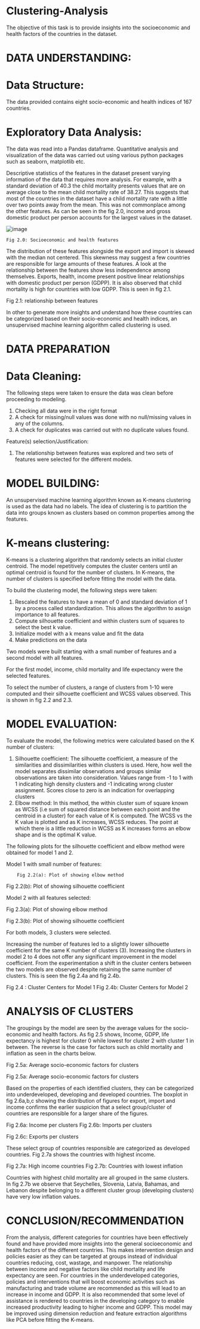 # Clustering-Analysis
The objective of this task is to provide insights into the socioeconomic and health factors of the countries in the dataset.

# DATA UNDERSTANDING:

# Data Structure:

The data provided contains eight socio-economic and health indices of 167 countries. 

# Exploratory Data Analysis:

The data was read into a Pandas dataframe. Quantitative analysis and visualization of the data was carried out using various python packages such as seaborn, matplotlib etc.

Descriptive statistics of the features in the dataset present varying information of the data that requires more analysis. For example, with a standard deviation of 40.3 the child mortality presents values that are on average close to the mean child mortality rate of 38.27. This suggests that most of the countries in the dataset have a child mortality rate with a little over two points away from the mean. This was not commonplace among the other features.
As can be seen in the fig 2.0, income and gross domestic product per person accounts for the largest values in the dataset. 

 ![image](https://user-images.githubusercontent.com/20461822/218774196-cce0596b-9b17-40a2-af9b-7a4388c2916f.png)

	Fig 2.0: Socioeconomic and health features

The distribution of these features alongside the export and import is skewed with the median not centered. This skewness may suggest a few countries are responsible for large amounts of these features.
A look at the relationship between the features show less independence among themselves.
Exports, health, income present positive linear relationships with domestic product per person (GDPP). It is also observed that child mortality is high for countries with low GDPP. This is seen in fig 2.1.

 
Fig 2.1: relationship between features

In other to generate more insights and understand how these countries can be categorized based on their socio-economic and health indices, an unsupervised machine learning algorithm called clustering is used.

# DATA PREPARATION

# Data Cleaning:

The following steps were taken to ensure the data was clean before proceeding to modeling.
1.	Checking all data were in the right format
2.	A check for missing/null values was done with no null/missing values in any of the columns.
3.	A check for duplicates was carried out with no duplicate values found.

Feature(s) selection/Justification:
1.	The relationship between features was explored and two sets of features were selected for the different models.

# MODEL BUILDING:

An unsupervised machine learning algorithm known as K-means clustering is used as the data had no labels. The idea of clustering is to partition the data into groups known as clusters based on common properties among the features.

# K-means clustering:
K-means is a clustering algorithm that randomly selects an initial cluster centroid. The model repetitively computes the cluster centers until an optimal centroid is found for the number of clusters. In K-means, the number of clusters is specified before fitting the model with the data.

To build the clustering model, the following steps were taken:
1.	Rescaled the features to have a mean of 0 and standard deviation of 1 by a process called standardization. This allows the algorithm to assign importance to all features.
2.	Compute silhouette coefficient and within clusters sum of squares to select the best k value.
3.	Initialize model with a k means value and fit the data
4.	Make predictions on the data

Two models were built starting with a small number of features and a second model with all features.

For the first model, income, child mortality and life expectancy were the selected features. 

To select the number of clusters, a range of clusters from 1-10 were computed and their silhouette coefficient and WCSS values observed. This is shown in fig 2.2 and 2.3.

# MODEL EVALUATION:
To evaluate the model, the following metrics were calculated based on the K number of clusters: 
1.	Silhouette coefficient: The silhouette coefficient, a measure of the similarities and dissimilarities within clusters is used. Here, how well the model separates dissimilar observations and groups similar observations are taken into consideration. Values range from -1 to 1 with 1 indicating high density clusters and -1 indicating wrong cluster assignment. Scores close to zero is an indication for overlapping clusters
2.	Elbow method: In this method, the within cluster sum of square known as WCSS (i.e sum of squared distance between each point and the centroid in a cluster) for each value of K is computed. The WCSS vs the K value is plotted and as K increases, WCSS reduces. The point at which there is a little reduction in WCSS as K increases forms an elbow shape and is the optimal K value.

The following plots for the silhouette coefficient and elbow method were obtained for model 1 and 2. 

Model 1 with small number of features:

 
		Fig 2.2(a): Plot of showing elbow method

 
Fig 2.2(b): Plot of showing silhouette coefficient









Model 2 with all features selected:

 
Fig 2.3(a): Plot of showing elbow method
	
 
Fig 2.3(b): Plot of showing silhouette coefficient


For both models, 3 clusters were selected.

Increasing the number of features led to a slightly lower silhouette coefficient for the same K number of clusters (3). Increasing the clusters in model 2 to 4 does not offer any significant improvement in the model coefficient.
From the experimentation a shift in the cluster centers between the two models are observed despite retaining the same number of clusters. This is seen the fig 2.4a and fig 2.4b. 

  
Fig 2.4	: Cluster Centers for Model 1		Fig 2.4b: Cluster Centers for Model 2

# ANALYSIS OF CLUSTERS

The groupings by the model are seen by the average values for the socio-economic and health factors. As fig 2.5 shows, Income, GDPP, life expectancy is highest for cluster 0 while lowest for cluster 2 with cluster 1 in between. The reverse is the case for factors such as child mortality and inflation as seen in the charts below.

     
Fig 2.5a: Average socio-economic factors for clusters


  	 
Fig 2.5a: Average socio-economic factors for clusters

Based on the properties of each identified clusters, they can be categorized into underdeveloped, developing and developed countries. The boxplot in fig 2.6a,b,c showing the distribution of figures for export, import and income confirms the earlier suspicion that a select group/cluster of countries are responsible for a larger share of the figures. 

  
Fig 2.6a: Income per clusters 	Fig 2.6b: Imports per clusters
 
Fig 2.6c: Exports per clusters

These select group of countries responsible are categorized as developed countries. Fig 2.7a shows the countries with highest income. 

 		 

Fig 2.7a: High income countries	Fig 2.7b: Countries with lowest inflation

Countries with highest child mortality are all grouped in the same clusters. In fig 2.7b we observe that Seychelles, Slovenia, Latvia, Bahamas, and Lebanon despite belonging to a different cluster group (developing clusters) have very low inflation values. 


# CONCLUSION/RECOMMENDATION

From the analysis, different categories for countries have been effectively found and have provided more insights into the general socioeconomic and health factors of the different countries. This makes intervention design and policies easier as they can be targeted at groups instead of individual countries reducing, cost, wastage, and manpower. The relationship between income and negative factors like child mortality and life expectancy are seen. For countries in the underdeveloped categories, policies and interventions that will boost economic activities such as manufacturing and trade volume are recommended as this will lead to an increase in income and GDPP. It is also recommended that some level of assistance is rendered to countries in the developing category to enable increased productivity leading to higher income and GDPP. This model may be improved using dimension reduction and feature extraction algorithms like PCA before fitting the K-means.

